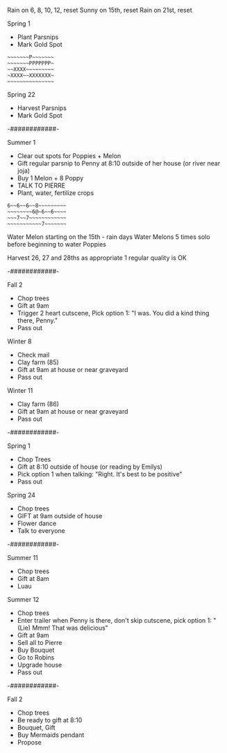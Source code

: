 
Rain on 6, 8, 10, 12, reset
Sunny on 15th, reset
Rain on 21st, reset

Spring 1
- Plant Parsnips
- Mark Gold Spot

```
~~~~~~~P~~~~~~~
~~~~~~~PPPPPPP~
~~XXXX~~~~~~~~~
~XXXX~~XXXXXXX~
~~~~~~~~~~~~~~~
```


Spring 22
- Harvest Parsnips
- Mark Gold Spot

-############-

Summer 1

- Clear out spots for Poppies + Melon
- Gift regular parsnip to Penny at 8:10 outside of her house (or river near joja)
- Buy 1 Melon + 8 Poppy
- TALK TO PIERRE
- Plant, water, fertilize crops

```
6~~6~~6~~8~~~~~~~~~
~~~~~~~~6@~6~~6~~~~
~~~7~~7~~~~~~~~~~~~
~~~~~~~~~~~7~~~~~~~
```


Water Melon starting on the 15th - rain days
Water Melons 5 times solo before beginning to water Poppies

Harvest 26, 27 and 28ths as appropriate
1 regular quality is OK

-############-

Fall 2
- Chop trees
- Gift at 9am
- Trigger 2 heart cutscene, Pick option 1: "I was. You did a kind thing there, Penny."
- Pass out

Winter 8
- Check mail
- Clay farm (85)
- Gift at 9am at house or near graveyard
- Pass out

Winter 11
- Clay farm (86)
- Gift at 9am at house or near graveyard
- Pass out

-############-

Spring 1
- Chop Trees
- Gift at 8:10 outside of house (or reading by Emilys)
- Pick option 1 when talking: "Right. It's best to be positive"
- Pass out

Spring 24
- Chop trees
- GIFT at 9am outside of house
- Flower dance
- Talk to everyone

-############-

Summer 11
- Chop trees
- Gift at 8am
- Luau

Summer 12
- Chop trees
- Enter trailer when Penny is there, don't skip cutscene, pick option 1: "(Lie) Mmm! That was delicious"
- Gift at 9am
- Sell all to Pierre
- Buy Bouquet
- Go to Robins
- Upgrade house
- Pass out

-############-

Fall 2
- Chop trees
- Be ready to gift at 8:10
- Bouquet, Gift
- Buy Mermaids pendant
- Propose

